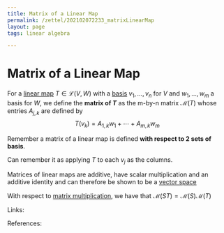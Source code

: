 ```yaml
---
title: Matrix of a Linear Map
permalink: /zettel/202102072233_matrixLinearMap
layout: page
tags: linear algebra

---
```

# Matrix of a Linear Map

For a [linear map](202102071416_linearMapDefinition) $T \in \mathcal{L}(V,W)$ with a [basis](202102062154_basisDefinition) 
$v_1, \ldots, v_n$ for $V$ and $w_1, \ldots, w_m$ a basis for $W$, we define the **matrix of $T$** as 
the m-by-n matrix $\mathcal{M}(T)$ whose entries $A_{j, k}$ are defined by
$$
T(v_k) = A_{1,k} w_1 + \cdots + A_{m,k}w_m
$$

Remember a matrix of a linear map is defined **with respect to 2 sets of basis**.

Can remember it as applying $T$ to each $v_j$ as the columns.

Matrices of linear maps are additive, have scalar multiplication and an additive identity and can
therefore be shown to be a [vector space](202102061359_vectorSpaceDefinition)

With respect to [matrix multiplication](202102072302_matrixMultiplicationProperties), we have that $\mathcal{M}(ST) = \mathcal{M}(S) \mathcal{M}(T)$

Links: 

References: 

